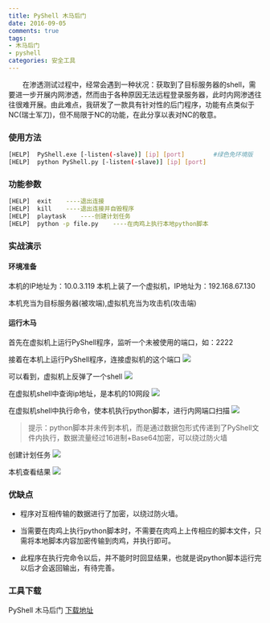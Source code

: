 ```yaml
---
title: PyShell 木马后门
date: 2016-09-05
comments: true
tags: 
- 木马后门
- pyshell
categories: 安全工具
---
```


　　在渗透测试过程中，经常会遇到一种状况：获取到了目标服务器的shell，需要进一步开展内网渗透，然而由于各种原因无法远程登录服务器，此时内网渗透往往很难开展。由此难点，我研发了一款具有针对性的后门程序，功能有点类似于NC(瑞士军刀)，但不局限于NC的功能，在此分享以表对NC的敬意。
<!-- more -->
### 使用方法
```bash
[HELP]  PyShell.exe [-listen(-slave)] [ip] [port]        #绿色免环境版
[HELP]  python PyShell.py [-listen(-slave)] [ip] [port]  
```
### 功能参数
```bash
[HELP]  exit    ----退出连接
[HELP]  kill    ----退出连接并自毁程序
[HELP]  playtask    ----创建计划任务
[HELP]  python -p file.py    ----在肉鸡上执行本地python脚本
```

### 实战演示

#### 环境准备

本机的IP地址为：10.0.3.119 
本机上装了一个虚拟机，IP地址为：192.168.67.130 

本机充当为目标服务器(被攻端),虚拟机充当为攻击机(攻击端)

#### 运行木马

首先在虚拟机上运行PyShell程序，监听一个未被使用的端口，如：2222

接着在本机上运行PyShell程序，连接虚拟机的这个端口
![](/upload_image/20160905_2/001.png)

可以看到，虚拟机上反弹了一个shell
![](/upload_image/20160905_2/002.png)

在虚拟机shell中查询ip地址，是本机的10网段
![](/upload_image/20160905_2/003.png)

在虚拟机shell中执行命令，使本机执行python脚本，进行内网端口扫描
![](/upload_image/20160905_2/004.png)

>提示：python脚本并未传到本机，而是通过数据包形式传递到了PyShell文件内执行，数据流量经过16进制+Base64加密，可以绕过防火墙

创建计划任务
![](/upload_image/20160905_2/005.png)

本机查看结果
![](/upload_image/20160905_2/006.png)


### 优缺点
* 程序对互相传输的数据进行了加密，以绕过防火墙。

* 当需要在肉鸡上执行python脚本时，不需要在肉鸡上上传相应的脚本文件，只需将本地脚本内容加密传输到肉鸡，并执行即可。

* 此程序在执行完命令以后，并不能时时回显结果，也就是说python脚本运行完以后才会返回输出，有待完善。


### 工具下载

PyShell 木马后门  [下载地址](https://github.com/tengzhangchao/PyShell/)


